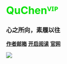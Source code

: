 ![]()

# **<font color=Grenn>QuChenⱽᴵᴾ</font>**
### 心之所向，素履以往

[**作者邮箱**](mailto:QuChen<2720194050@qq.com>)
[**开启阅读**](README.md)
[**官网**](https://quchen.top)

<!-- 背景图片 --> 
![](https://s1.328888.xyz/2022/08/13/TBooB.png)